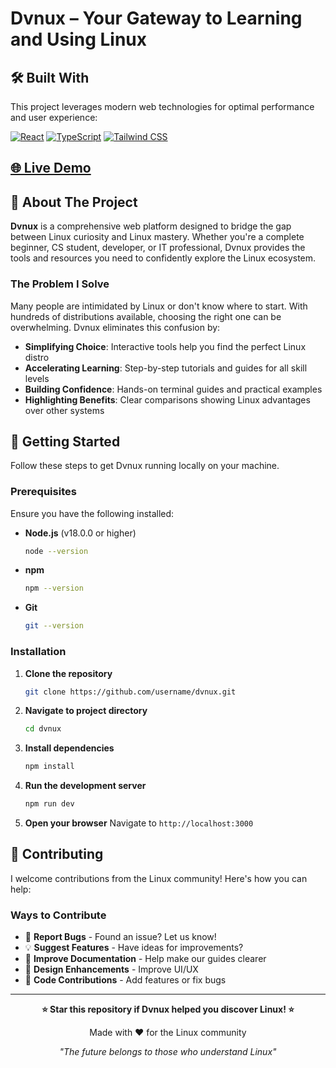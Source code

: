 # Dvnux – Your Gateway to Learning and Using Linux

## 🛠️ Built With

This project leverages modern web technologies for optimal performance and user experience:

[![React](https://img.shields.io/badge/React-20232A?style=for-the-badge&logo=react&logoColor=61DAFB)](https://reactjs.org/)
[![TypeScript](https://img.shields.io/badge/TypeScript-007ACC?style=for-the-badge&logo=typescript&logoColor=white)](https://www.typescriptlang.org/)
[![Tailwind CSS](https://img.shields.io/badge/Tailwind_CSS-38B2AC?style=for-the-badge&logo=tailwind-css&logoColor=white)](https://tailwindcss.com/)

## [🌐 Live Demo](https://pawankumar-vn.github.io/Dvnux-Project/)  

## 🎯 About The Project

**Dvnux** is a comprehensive web platform designed to bridge the gap between Linux curiosity and Linux mastery. Whether you're a complete beginner, CS student, developer, or IT professional, Dvnux provides the tools and resources you need to confidently explore the Linux ecosystem.

### The Problem I Solve

Many people are intimidated by Linux or don't know where to start. With hundreds of distributions available, choosing the right one can be overwhelming. Dvnux eliminates this confusion by:

- **Simplifying Choice**: Interactive tools help you find the perfect Linux distro
- **Accelerating Learning**: Step-by-step tutorials and guides for all skill levels
- **Building Confidence**: Hands-on terminal guides and practical examples
- **Highlighting Benefits**: Clear comparisons showing Linux advantages over other systems


## 🚀 Getting Started

Follow these steps to get Dvnux running locally on your machine.

### Prerequisites

Ensure you have the following installed:

- **Node.js** (v18.0.0 or higher)
  ```sh
  node --version
  ```

- **npm** 
  ```sh
  npm --version
  ```

- **Git**
  ```sh
  git --version
  ```

### Installation

1. **Clone the repository**
   ```sh
   git clone https://github.com/username/dvnux.git
   ```

2. **Navigate to project directory**
   ```sh
   cd dvnux
   ```

3. **Install dependencies**
   ```sh
   npm install
   ```

4. **Run the development server**
   ```sh
   npm run dev
   ```

5. **Open your browser**
   Navigate to `http://localhost:3000`


## 🤝 Contributing

I welcome contributions from the Linux community! Here's how you can help:

### Ways to Contribute
- 🐛 **Report Bugs** - Found an issue? Let us know!
- 💡 **Suggest Features** - Have ideas for improvements?
- 📝 **Improve Documentation** - Help make our guides clearer
- 🎨 **Design Enhancements** - Improve UI/UX
- 🔧 **Code Contributions** - Add features or fix bugs

</div>


---

<div align="center">

**⭐ Star this repository if Dvnux helped you discover Linux! ⭐**

Made with ❤️ for the Linux community

*"The future belongs to those who understand Linux"*

</div>
